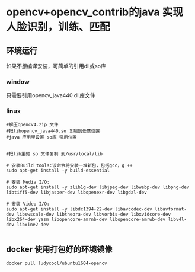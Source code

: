 # opencv+opencv_contrib的java 实现人脸识别，训练、匹配

## 环境运行

如果不想编译安装，可简单的引用dll或so库
### window
只需要引用opencv_java440.dll库文件 <br/>
### linux
```
#解压opencv4.zip 文件
#把libopencv_java440.so 复制到任意位置
#java 应用里设置 so库 引用位置


#把lib里的 so 文件复制 到/usr/local/lib

# 安装Build tools:该命令将安装一堆新包，包括gcc，g ++
sudo apt-get install -y build-essential

# 安装 Media I/O:
sudo apt-get install -y zlib1g-dev libjpeg-dev libwebp-dev libpng-dev libtiff5-dev libjasper-dev libopenexr-dev libgdal-dev

# 安装 Video I/O:
sudo apt-get install -y libdc1394-22-dev libavcodec-dev libavformat-dev libswscale-dev libtheora-dev libvorbis-dev libxvidcore-dev libx264-dev yasm libopencore-amrnb-dev libopencore-amrwb-dev libv4l-dev libxine2-dev
 
```

 ## docker 使用打包好的环境镜像
```
docker pull ludycool/ubuntu1604-opencv
```

